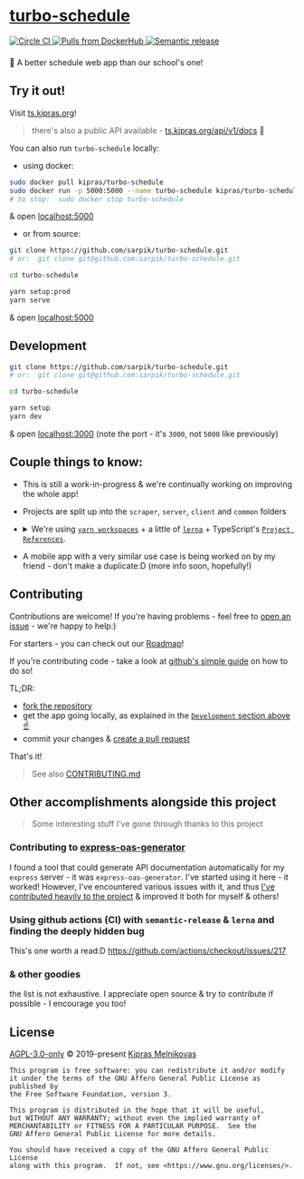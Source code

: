 # [turbo-schedule](https://ts.kipras.org)

<p align="left">

  <a href="https://circleci.com/gh/sarpik/turbo-schedule">
	<img alt="Circle CI" src="https://circleci.com/gh/sarpik/turbo-schedule.svg?style=shield" />
  </a>

  <a href="https://hub.docker.com/r/kipras/turbo-schedule">
    <img alt="Pulls from DockerHub" src="https://img.shields.io/docker/pulls/kipras/turbo-schedule.svg?style=shield" />
  </a>

<!--  TODO  -->
  <!-- <a href="https://github.com/sarpik/turbo-schedule/releases">
    <img alt="latest version" src="https://img.shields.io/github/v/tag/sarpik/turbo-schedule?include_prereleases&sort=semver" />
  </a> -->

  <a href="https://github.com/semantic-release/semantic-release">
	<img alt="Semantic release" src="https://img.shields.io/badge/%20%20%F0%9F%93%A6%F0%9F%9A%80-semantic--release-e10079.svg">
  </a>

</p>

<p style="margin:1.5em 0;">
🎒 A better schedule web app than our school's one!
</p>

## Try it out!

Visit <a href="https://ts.kipras.org">ts.kipras.org</a>!

> there's also a public API available - <a href="https://ts.kipras.org/api/v1/docs/">ts.kipras.org/api/v1/docs</a> 🚀

You can also run `turbo-schedule` locally:

* using docker:

```sh
sudo docker pull kipras/turbo-schedule
sudo docker run -p 5000:5000 --name turbo-schedule kipras/turbo-schedule
# to stop:  sudo docker stop turbo-schedule
```

& open <a href="http://localhost:5000">localhost:5000</a>

* or from source:

```sh
git clone https://github.com/sarpik/turbo-schedule.git
# or:  git clone git@github.com:sarpik/turbo-schedule.git

cd turbo-schedule

yarn setup:prod
yarn serve
```

& open <a href="http://localhost:5000">localhost:5000</a>

## Development

```sh
git clone https://github.com/sarpik/turbo-schedule.git
# or:  git clone git@github.com:sarpik/turbo-schedule.git

cd turbo-schedule

yarn setup
yarn dev
```

& open <a href="http://localhost:3000">localhost:3000</a> (note the port - it's `3000`, not `5000` like previously)

## Couple things to know:

* This is still a work-in-progress & we're continually working on improving the whole app!
* Projects are split up into the `scraper`, `server`, `client` and `common` folders

* <details> <summary>We're using <a href="https://yarnpkg.com/lang/en/docs/workspaces/"><code>yarn workspaces</code></a> + a little of <a href="https://github.com/lerna/lerna"><code>lerna</code></a> + TypeScript's <a href="https://www.typescriptlang.org/docs/handbook/project-references.html"><code>Project References</code></a>.</summary>

  * https://stackoverflow.com/questions/51631786/how-to-use-project-references-in-typescript-3-0
  * https://github.com/RyanCavanaugh/learn-a
</details>

* A mobile app with a very similar use case is being worked on by my friend - don't make a duplicate:D (more info soon, hopefully!)

## Contributing

Contributions are welcome! If you're having problems - feel free to [open an issue](https://github.com/sarpik/turbo-schedule/issues/new) - we're happy to help:)

For starters - you can check out our [Roadmap](https://github.com/sarpik/turbo-schedule/issues/1)!

If you're contributing code - take a look at [github's simple guide](https://guides.github.com/activities/forking/) on how to do so!

TL;DR:
* [fork the repository](https://github.com/sarpik/turbo-schedule/fork)
* get the app going locally, as explained in the [`Development` section above ☝](#Development)
* commit your changes & [create a pull request](https://github.com/sarpik/turbo-schedule/compare)

That's it!

> See also [CONTRIBUTING.md](./CONTRIBUTING.md)

## Other accomplishments alongside this project

> Some interesting stuff I've gone through thanks to this project

### Contributing to [express-oas-generator](https://github.com/mpashkovskiy/express-oas-generator)

I found a tool that could generate API documentation automatically for my `express` server - it was `express-oas-generator`. I've started using it here - it worked! However, I've encountered various issues with it, and thus [I've contributed heavily to the project](https://github.com/mpashkovskiy/express-oas-generator/pulls?q=author%3Asarpik+) & improved it both for myself & others!

### Using github actions (CI) with `semantic-release` & `lerna` and finding the deeply hidden bug

This's one worth a read:D https://github.com/actions/checkout/issues/217

### & other goodies

the list is not exhaustive. I appreciate open source & try to contribute if possible - I encourage you too!

## License

[AGPL-3.0-only](./LICENSE) © 2019-present [Kipras Melnikovas](https://github.com/sarpik)

	This program is free software: you can redistribute it and/or modify
	it under the terms of the GNU Affero General Public License as published by
	the Free Software Foundation, version 3.

	This program is distributed in the hope that it will be useful,
	but WITHOUT ANY WARRANTY; without even the implied warranty of
	MERCHANTABILITY or FITNESS FOR A PARTICULAR PURPOSE.  See the
	GNU Affero General Public License for more details.

	You should have received a copy of the GNU Affero General Public License
	along with this program.  If not, see <https://www.gnu.org/licenses/>.
